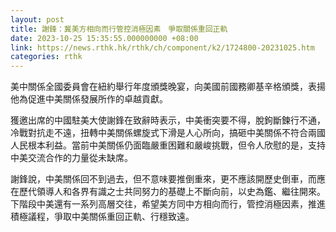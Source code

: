```yaml
---
layout: post
title: 謝鋒：冀美方相向而行管控消極因素　爭取關係重回正軌
date: 2023-10-25 15:35:55.000000000 +08:00
link: https://news.rthk.hk/rthk/ch/component/k2/1724800-20231025.htm
categories: rthk
---
```


美中關係全國委員會在紐約舉行年度頒獎晚宴，向美國前國務卿基辛格頒獎，表揚他為促進中美關係發展所作的卓越貢獻。

獲邀出席的中國駐美大使謝鋒在致辭時表示，中美衝突要不得，脫鉤斷鍊行不通，冷戰對抗走不遠，扭轉中美關係螺旋式下滑是人心所向，搞砸中美關係不符合兩國人民根本利益。當前中美關係仍面臨嚴重困難和嚴峻挑戰，但令人欣慰的是，支持中美交流合作的力量從未缺席。

謝鋒說，中美關係回不到過去，但不意味要推倒重來，更不應該開歷史倒車，而應在歷代領導人和各界有識之士共同努力的基礎上不斷向前，以史為鑑、繼往開來。下階段中美還有一系列高層交往，希望美方同中方相向而行，管控消極因素，推進積極議程，爭取中美關係重回正軌、行穩致遠。
